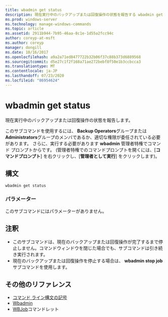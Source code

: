 ```yaml
---
title: wbadmin get status
description: 現在実行中のバックアップまたは回復操作の状態を報告する wbadmin get status の参照記事。
ms.prod: windows-server
ms.technology: manage-windows-commands
ms.topic: article
ms.assetid: 2911b944-7b95-46aa-8c1e-1d55a2fcc94c
author: coreyp-at-msft
ms.author: coreyp
manager: dongill
ms.date: 10/16/2017
ms.openlocfilehash: a9a2a71ed8477722b32b06f37c88b373d6889568
ms.sourcegitcommit: d5e27c1f2f168a71ae272bebf8f50e1b3ccbcca3
ms.translationtype: MT
ms.contentlocale: ja-JP
ms.lasthandoff: 07/23/2020
ms.locfileid: "86954624"
---
```

# <a name="wbadmin-get-status"></a>wbadmin get status



現在実行中のバックアップまたは回復操作の状態を報告します。

このサブコマンドを使用するには、 **Backup Operators**グループまたは**Administrators**グループのメンバであるか、適切な権限が委任されている必要があります。 さらに、実行する必要があります **wbadmin** 管理者特権でコマンド プロンプトからです。 (管理者特権でのコマンドプロンプトを開くには、[**コマンドプロンプト**] を右クリックし、[**管理者として実行**] をクリックします)。

## <a name="syntax"></a>構文

```
wbadmin get status
```

### <a name="parameters"></a>パラメーター

このサブコマンドにはパラメーターがありません。

## <a name="remarks"></a>注釈

-   このサブコマンドは、現在のバックアップまたは回復操作が完了するまで停止しません。コマンドウィンドウを閉じた場合でも、サブコマンドは引き続き実行されます。
-   現在のバックアップまたは回復操作を停止する場合は、 **wbadmin stop job**サブコマンドを使用します。

## <a name="additional-references"></a>その他のリファレンス

- [コマンド ライン構文の記号](command-line-syntax-key.md)
-   [Wbadmin](wbadmin.md)
-   [WBJob](/powershell/module/windowserverbackup/?view=winserver2012r2-ps)コマンドレット

